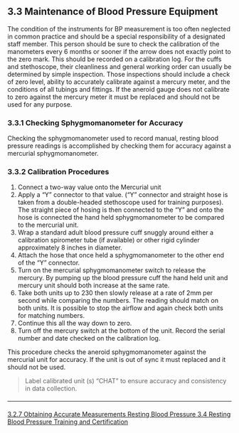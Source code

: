 ## 3.3 Maintenance of Blood Pressure Equipment

The condition of the instruments for BP measurement is too often neglected in common
practice and should be a special responsibility of a designated staff member. This
person should be sure to check the calibration of the manometers every 6 months or
sooner if the arrow does not exactly point to the zero mark. This should be recorded on a
calibration log. For the cuffs and stethoscope, their cleanliness and general working
order can usually be determined by simple inspection. Those inspections should include
a check of zero level, ability to accurately calibrate against a mercury meter, and the
conditions of all tubings and fittings. If the aneroid gauge does not calibrate to zero
against the mercury meter it must be replaced and should not be used for any purpose.

### 3.3.1 Checking Sphygmomanometer for Accuracy

Checking the sphygmomanometer used to record manual, resting blood pressure
readings is accomplished by checking them for accuracy against a mercurial
sphygmomanometer.

### 3.3.2 Calibration Procedures

1. Connect a two-way value onto the Mercurial unit
2. Apply a “Y” connector to that value. (“Y” connector and straight hose is
taken from a double-headed stethoscope used for training purposes). The
straight piece of hosing is then connected to the “Y” and onto the hose is
connected the hand held sphygmomanometer to be compared to the
mercurial unit.
3. Wrap a standard adult blood pressure cuff snuggly around either a
calibration spirometer tube (if available) or other rigid cylinder
approximately 8 inches in diameter.
4. Attach the hose that once held a sphygmomanometer to the other end of
the “Y” connector.
5. Turn on the mercurial sphygmomanometer switch to release the mercury.
By pumping up the blood pressure cuff the hand held unit and mercury
unit should both increase at the same rate.
6. Take both units up to 230 then slowly release at a rate of 2mm per
second while comparing the numbers. The reading should match on both
units. It is possible to stop the airflow and again check both units for
matching numbers.
7. Continue this all the way down to zero.
8. Turn off the mercury switch at the bottom of the unit. Record the serial
number and date checked on the calibration log.

This procedure checks the aneroid sphygmomanometer against the mercurial unit for
accuracy. If the unit is out of sync it must replaced and it should not be used.

> Label calibrated unit (s) “CHAT” to ensure accuracy and consistency in data collection.


<hr class="soften" style="margin-top: 20px;margin-bottom: 20px;"/>

<div class="center">
<div class="btn-group">
  <a href=":pages_path:/manuals/resting-blood-pressure/3-02-07-obtaining-accurate-measurements.md" class="btn btn-default">
    <span class="glyphicon glyphicon-chevron-left"></span>
    3.2.7 Obtaining Accurate Measurements
  </a>

  <a href=":pages_path:/manuals/resting-blood-pressure" class="btn btn-default">
    <span class="glyphicon glyphicon-chevron-up"></span>
    Resting Blood Pressure
  </a>

  <a href=":pages_path:/manuals/resting-blood-pressure/3-04-bp-training-and-certification.md" class="btn btn-success">
    3.4 Resting Blood Pressure Training and Certification
    <span class="glyphicon glyphicon-chevron-right"></span>
  </a>
</div>
</div>